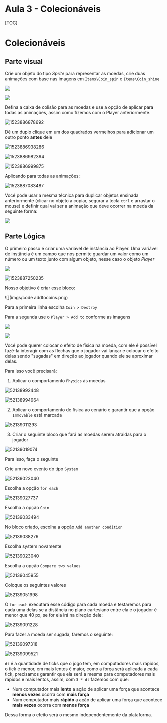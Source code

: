 # Aula 3 - Colecionáveis

[TOC]



# Colecionáveis

## Parte visual

Crie um objeto do tipo *Sprite* para representar as moedas, crie duas animações com base nas imagens em `Items\Coin_spin` e `Items\Coin_shine`



![](imgs/coinspin.png) 



![](imgs/coinshine.png)



Defina a caixa de colisão para as moedas e use a opção de aplicar para todas as animações, assim como fizemos com o Player anteriormente.

![1523886878692](assets/1523886878692.png)



Dê um duplo clique  em um dos quadrados vermelhos para adicionar um outro ponto **antes** dele

![1523886938286](assets/1523886938286.png)

![1523886982394](assets/1523886982394.png)

![1523886999875](assets/1523886999875.png)

Aplicando para todas as animações:

![1523887083487](assets/1523887083487.png)



Você pode usar a mesma técnica para duplicar objetos ensinada anteriormente (clicar no objeto a copiar, segurar a tecla `ctrl` e arrastar o mouse) e definir qual vai ser a animação que deve ocorrer na moeda da seguinte forma:



![](imgs/initialanimation.png)



## Parte Lógica

O primeiro passo é criar uma variável de instância ao Player. Uma variável de instância é um campo que nos permite guardar um valor como um número ou um texto junto com algum objeto, nesse caso o objeto *Player*



![](imgs/addinstance.png)



![1523887250235](assets/1523887250235.png)



Nosso objetivo é criar esse bloco:



![](imgs/code addtocoins.png)



Para a primeira linha escolha `Coin > Destroy`

Para a segunda use o `Player > Add to` conforme as imagens



![](imgs/playerAddto.png)

![](imgs/addto2.png)







Você pode querer colocar o efeito de física na moeda, com ele é possível fazê-la interagir com as flechas que o jogador vai lançar e colocar o efeito delas sendo "sugadas" em direção ao jogador quando ele se aproximar delas.



Para isso você precisará:



1. Aplicar o comportamento `Physics` às moedas

![52138992448](imgs\1521389924489.png)

![52138994964](imgs\1521389949643.png)

2. Aplicar o comportamento de física ao cenário e garantir que a opção `Immovable` está marcada

![52139011293](imgs\1521390112933.png)



3. Criar o seguinte bloco que fará as moedas serem atraidas para o jogador

![52139019074](imgs\1521390190748.png)

Para isso, faça o seguinte

Crie um novo evento do tipo `System`

![52139023040](imgs\1521390230408.png)



Escolha a opção `for each`

![52139027737](imgs\1521390277375.png)



Escolha a opção `Coin`



![52139033494](imgs\1521390334944.png)



No bloco criado, escolha a opção `Add another condition`

![52139038276](imgs\1521390382766.png)

Escolha system novamente

![52139023040](imgs\1521390230408.png)

Escolha a opção `Compare two values`

![52139045955](imgs\1521390459550.png)



Coloque os seguintes valores

![52139051998](imgs\1521390519984.png)



O `for each` executará esse código para cada moeda e testaremos para cada uma delas se a distância no plano cartesiano entre ela e o jogador é menor que 40 px, se for ela irá na direção dele:

![52139091228](imgs\1521390912282.png)



Para fazer a moeda ser sugada, faremos o seguinte:

![52139097318](imgs\1521390973185.png)

![52139099521](imgs\1521390995219.png)



`dt` é a quantidade de ticks que o jogo tem, em computadores mais rápidos, o tick é menor, em mais lentos é maior, como a força será aplicada a cada tick, precisamos garantir que ela será a mesma para computadores mais rápidos e mais lentos, assim, com `3 * dt` fazemos com que:

* Num computador mais **lento** a ação de aplicar uma força que acontece **menos vezes** ocorra com **mais força**
* Num computador mais **rápido** a ação de aplicar uma força que acontece **mais vezes** ocorra com **menos força**



Dessa forma o efeito será o mesmo independentemente da plataforma.
